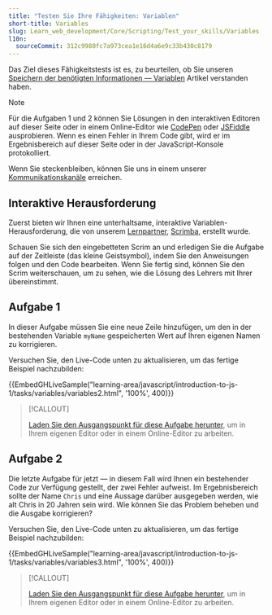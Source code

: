 ```yaml
---
title: "Testen Sie Ihre Fähigkeiten: Variablen"
short-title: Variables
slug: Learn_web_development/Core/Scripting/Test_your_skills/Variables
l10n:
  sourceCommit: 312c9980fc7a973cea1e16d4a6e9c33b430c8179
---
```


Das Ziel dieses Fähigkeitstests ist es, zu beurteilen, ob Sie unseren [Speichern der benötigten Informationen — Variablen](/de/docs/Learn_web_development/Core/Scripting/Variables) Artikel verstanden haben.

> [!NOTE]
> Für die Aufgaben 1 und 2 können Sie Lösungen in den interaktiven Editoren auf dieser Seite oder in einem Online-Editor wie [CodePen](https://codepen.io/) oder [JSFiddle](https://jsfiddle.net/) ausprobieren.
> Wenn es einen Fehler in Ihrem Code gibt, wird er im Ergebnisbereich auf dieser Seite oder in der JavaScript-Konsole protokolliert.
>
> Wenn Sie steckenbleiben, können Sie uns in einem unserer [Kommunikationskanäle](/de/docs/MDN/Community/Communication_channels) erreichen.

## Interaktive Herausforderung

Zuerst bieten wir Ihnen eine unterhaltsame, interaktive Variablen-Herausforderung, die von unserem [Lernpartner](/de/docs/MDN/Writing_guidelines/Learning_content#partner_links_and_embeds), [Scrimba](https://scrimba.com/home), erstellt wurde.

Schauen Sie sich den eingebetteten Scrim an und erledigen Sie die Aufgabe auf der Zeitleiste (das kleine Geistsymbol), indem Sie den Anweisungen folgen und den Code bearbeiten. Wenn Sie fertig sind, können Sie den Scrim weiterschauen, um zu sehen, wie die Lösung des Lehrers mit Ihrer übereinstimmt.

<scrim-inline url="https://scrimba.com/learn-javascript-c0v/~011" scrimtitle="Variablen-Übung" survey="true"></scrim-inline>

## Aufgabe 1

In dieser Aufgabe müssen Sie eine neue Zeile hinzufügen, um den in der bestehenden Variable `myName` gespeicherten Wert auf Ihren eigenen Namen zu korrigieren.

Versuchen Sie, den Live-Code unten zu aktualisieren, um das fertige Beispiel nachzubilden:

{{EmbedGHLiveSample("learning-area/javascript/introduction-to-js-1/tasks/variables/variables2.html", '100%', 400)}}

> [!CALLOUT]
>
> [Laden Sie den Ausgangspunkt für diese Aufgabe herunter](https://github.com/mdn/learning-area/blob/main/javascript/introduction-to-js-1/tasks/variables/variables2-download.html), um in Ihrem eigenen Editor oder in einem Online-Editor zu arbeiten.

## Aufgabe 2

Die letzte Aufgabe für jetzt — in diesem Fall wird Ihnen ein bestehender Code zur Verfügung gestellt, der zwei Fehler aufweist. Im Ergebnisbereich sollte der Name `Chris` und eine Aussage darüber ausgegeben werden, wie alt Chris in 20 Jahren sein wird. Wie können Sie das Problem beheben und die Ausgabe korrigieren?

Versuchen Sie, den Live-Code unten zu aktualisieren, um das fertige Beispiel nachzubilden:

{{EmbedGHLiveSample("learning-area/javascript/introduction-to-js-1/tasks/variables/variables3.html", '100%', 400)}}

> [!CALLOUT]
>
> [Laden Sie den Ausgangspunkt für diese Aufgabe herunter](https://github.com/mdn/learning-area/blob/main/javascript/introduction-to-js-1/tasks/variables/variables3-download.html), um in Ihrem eigenen Editor oder in einem Online-Editor zu arbeiten.
